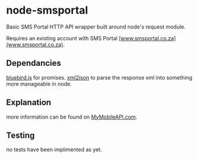 # node-smsportal
Basic SMS Portal HTTP API wrapper built around node's request module.

Requires an existing account with SMS Portal [www.smsportal.co.za](www.smsportal.co.za).

## Dependancies 
[bluebird.js](https://github.com/petkaantonov/bluebird) for promises.
[xml2json](https://github.com/buglabs/node-xml2json) to parse the response xml into something more manageable in node.

## Explanation
more information can be found on [MyMobileAPI.com](http://www.mymobileapi.com).

## Testing
no tests have been implimented as yet.